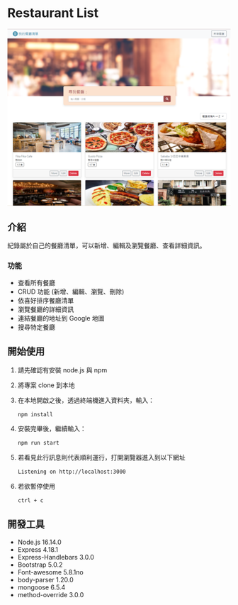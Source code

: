 # Restaurant List

![Index page about Restaurant List](./public/image/readme.png)

## 介紹

紀錄屬於自己的餐廳清單，可以新增、編輯及瀏覽餐廳、查看詳細資訊。

### 功能

- 查看所有餐廳
- CRUD 功能 (新增、編輯、瀏覽、刪除)
- 依喜好排序餐廳清單
- 瀏覽餐廳的詳細資訊
- 連結餐廳的地址到 Google 地圖
- 搜尋特定餐廳

## 開始使用

1. 請先確認有安裝 node.js 與 npm
2. 將專案 clone 到本地
3. 在本地開啟之後，透過終端機進入資料夾，輸入：

   ```bash
   npm install
   ```

4. 安裝完畢後，繼續輸入：

   ```bash
   npm run start
   ```

5. 若看見此行訊息則代表順利運行，打開瀏覽器進入到以下網址

   ```bash
   Listening on http://localhost:3000
   ```

6. 若欲暫停使用

   ```bash
   ctrl + c
   ```

## 開發工具

- Node.js 16.14.0
- Express 4.18.1
- Express-Handlebars 3.0.0
- Bootstrap 5.0.2
- Font-awesome 5.8.1no
- body-parser 1.20.0
- mongoose 6.5.4
- method-override 3.0.0
